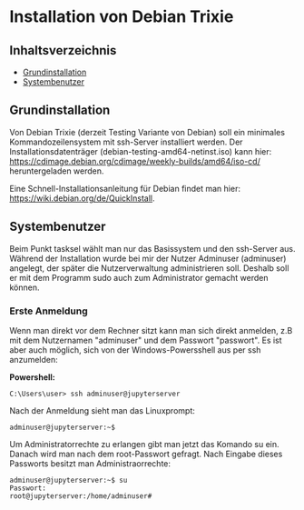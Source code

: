 # Installation von Debian Trixie

## Inhaltsverzeichnis


- [Grundinstallation](#grundinstallation)
- [Systembenutzer](#systembenutzer)

## Grundinstallation

Von Debian Trixie (derzeit Testing Variante von Debian) soll ein minimales Kommandozeilensystem mit ssh-Server installiert werden. Der Installationsdatenträger (debian-testing-amd64-netinst.iso) kann hier: https://cdimage.debian.org/cdimage/weekly-builds/amd64/iso-cd/ heruntergeladen werden.

Eine Schnell-Installationsanleitung für Debian findet man hier: https://wiki.debian.org/de/QuickInstall.


## Systembenutzer

Beim Punkt tasksel wählt man nur das Basissystem und den ssh-Server aus. Während der Installation wurde bei mir der Nutzer Adminuser (adminuser) angelegt, der später die Nutzerverwaltung administrieren soll. Deshalb soll er mit dem Programm sudo auch zum Administrator gemacht werden können.

### Erste Anmeldung

Wenn man direkt vor dem Rechner sitzt kann man sich direkt anmelden, z.B mit dem Nutzernamen "adminuser" und dem Passwort "passwort". Es ist aber auch möglich, sich von der Windows-Powersshell aus per ssh anzumelden:

**Powershell:**

```
C:\Users\user> ssh adminuser@jupyterserver
```

Nach der Anmeldung sieht man das Linuxprompt:

```
adminuser@jupyterserver:~$
```
Um Administratorrechte zu erlangen gibt man jetzt das Komando su ein. Danach wird man nach dem root-Passwort gefragt. Nach Eingabe dieses Passworts besitzt man Administraorrechte:
```
adminuser@jupyterserver:~$ su
Passwort:
root@jupyterserver:/home/adminuser#
```


